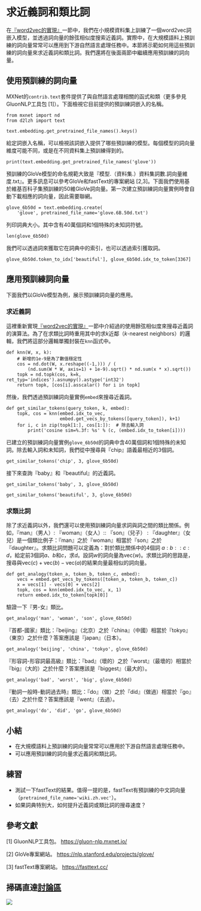 # 求近義詞和類比詞

在[『word2vec的實現』](./word2vec-gluon.md)一節中，我們在小規模資料集上訓練了一個word2vec詞嵌入模型，並透過詞向量的餘弦相似度搜索近義詞。實際中，在大規模語料上預訓練的詞向量常常可以應用到下游自然語言處理任務中。本節將示範如何用這些預訓練的詞向量來求近義詞和類比詞。我們還將在後面兩節中繼續應用預訓練的詞向量。

## 使用預訓練的詞向量

MXNet的`contrib.text`套件提供了與自然語言處理相關的函式和類（更多參見GluonNLP工具包 [1]）。下面檢視它目前提供的預訓練詞嵌入的名稱。

```{.python .input}
from mxnet import nd
from d2lzh import text

text.embedding.get_pretrained_file_names().keys()
```

給定詞嵌入名稱，可以檢視該詞嵌入提供了哪些預訓練的模型。每個模型的詞向量維度可能不同，或是在不同資料集上預訓練得到的。

```{.python .input  n=35}
print(text.embedding.get_pretrained_file_names('glove'))
```

預訓練的GloVe模型的命名規範大致是『模型.（資料集.）資料集詞數.詞向量維度.txt』。更多訊息可以參考GloVe和fastText的專案網站 [2,3]。下面我們使用基於維基百科子集預訓練的50維GloVe詞向量。第一次建立預訓練詞向量實例時會自動下載相應的詞向量，因此需要聯網。

```{.python .input  n=11}
glove_6b50d = text.embedding.create(
    'glove', pretrained_file_name='glove.6B.50d.txt')
```

列印詞典大小。其中含有40萬個詞和1個特殊的未知詞符號。

```{.python .input}
len(glove_6b50d)
```

我們可以透過詞來獲取它在詞典中的索引，也可以透過索引獲取詞。

```{.python .input  n=12}
glove_6b50d.token_to_idx['beautiful'], glove_6b50d.idx_to_token[3367]
```

## 應用預訓練詞向量

下面我們以GloVe模型為例，展示預訓練詞向量的應用。

### 求近義詞

這裡重新實現[『word2vec的實現』](./word2vec-gluon.md)一節中介紹過的使用餘弦相似度來搜尋近義詞的演算法。為了在求類比詞時重用其中的求$k$近鄰（$k$-nearest neighbors）的邏輯，我們將這部分邏輯單獨封裝在`knn`函式中。

```{.python .input}
def knn(W, x, k):
    # 新增的1e-9是為了數值穩定性
    cos = nd.dot(W, x.reshape((-1,))) / (
        (nd.sum(W * W, axis=1) + 1e-9).sqrt() * nd.sum(x * x).sqrt())
    topk = nd.topk(cos, k=k, ret_typ='indices').asnumpy().astype('int32')
    return topk, [cos[i].asscalar() for i in topk]
```

然後，我們透過預訓練詞向量實例`embed`來搜尋近義詞。

```{.python .input}
def get_similar_tokens(query_token, k, embed):
    topk, cos = knn(embed.idx_to_vec,
                    embed.get_vecs_by_tokens([query_token]), k+1)
    for i, c in zip(topk[1:], cos[1:]):  # 除去輸入詞
        print('cosine sim=%.3f: %s' % (c, (embed.idx_to_token[i])))
```

已建立的預訓練詞向量實例`glove_6b50d`的詞典中含40萬個詞和1個特殊的未知詞。除去輸入詞和未知詞，我們從中搜尋與『chip』語義最相近的3個詞。

```{.python .input}
get_similar_tokens('chip', 3, glove_6b50d)
```

接下來查詢『baby』和『beautiful』的近義詞。

```{.python .input}
get_similar_tokens('baby', 3, glove_6b50d)
```

```{.python .input}
get_similar_tokens('beautiful', 3, glove_6b50d)
```

### 求類比詞

除了求近義詞以外，我們還可以使用預訓練詞向量求詞與詞之間的類比關係。例如，『man』（男人）: 『woman』（女人）:: 『son』（兒子） : 『daughter』（女兒）是一個類比例子：『man』之於『woman』相當於『son』之於『daughter』。求類比詞問題可以定義為：對於類比關係中的4個詞 $a : b :: c : d$，給定前3個詞$a$、$b$和$c$，求$d$。設詞$w$的詞向量為$\text{vec}(w)$。求類比詞的思路是，搜尋與$\text{vec}(c)+\text{vec}(b)-\text{vec}(a)$的結果向量最相似的詞向量。

```{.python .input}
def get_analogy(token_a, token_b, token_c, embed):
    vecs = embed.get_vecs_by_tokens([token_a, token_b, token_c])
    x = vecs[1] - vecs[0] + vecs[2]
    topk, cos = knn(embed.idx_to_vec, x, 1)
    return embed.idx_to_token[topk[0]]
```

驗證一下『男-女』類比。

```{.python .input  n=18}
get_analogy('man', 'woman', 'son', glove_6b50d)
```

『首都-國家』類比：『beijing』（北京）之於『china』（中國）相當於『tokyo』（東京）之於什麼？答案應該是『japan』（日本）。

```{.python .input  n=19}
get_analogy('beijing', 'china', 'tokyo', glove_6b50d)
```

『形容詞-形容詞最高級』類比：『bad』（壞的）之於『worst』（最壞的）相當於『big』（大的）之於什麼？答案應該是『biggest』（最大的）。

```{.python .input  n=20}
get_analogy('bad', 'worst', 'big', glove_6b50d)
```

『動詞一般時-動詞過去時』類比：『do』（做）之於『did』（做過）相當於『go』（去）之於什麼？答案應該是『went』（去過）。

```{.python .input  n=21}
get_analogy('do', 'did', 'go', glove_6b50d)
```

## 小結

* 在大規模語料上預訓練的詞向量常常可以應用於下游自然語言處理任務中。
* 可以應用預訓練的詞向量求近義詞和類比詞。


## 練習

* 測試一下fastText的結果。值得一提的是，fastText有預訓練的中文詞向量（`pretrained_file_name='wiki.zh.vec'`）。
* 如果詞典特別大，如何提升近義詞或類比詞的搜尋速度？




## 參考文獻

[1] GluonNLP工具包。 https://gluon-nlp.mxnet.io/

[2] GloVe專案網站。 https://nlp.stanford.edu/projects/glove/

[3] fastText專案網站。 https://fasttext.cc/

## 掃碼直達[討論區](https://discuss.gluon.ai/t/topic/4373)

![](../img/qr_similarity-analogy.svg)
